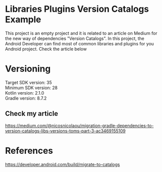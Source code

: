 # Libraries Plugins Version Catalogs Example

This project is an empty project and it is related to an article on Medium for the new way of
dependencies "Version Catalogs".
In this project, the Android Developer can find most of common libraries and plugins for you Android
project.
Check the article below

# Versioning
Target SDK version: 35 <br />
Minimum SDK version: 28 <br />
Kotlin version: 2.1.0 <br />
Gradle version: 8.7.2 <br />

## Check my article

https://medium.com/@nicosnicolaou/migration-gradle-dependencies-to-version-catalogs-libs-versions-toms-part-3-ac3469155109 <br />

# References

https://developer.android.com/build/migrate-to-catalogs <br />